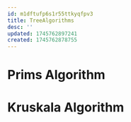 ```yaml
---
id: m1dftufp6s1r55ttkyqfpv3
title: TreeAlgorithms
desc: ''
updated: 1745762897241
created: 1745762878755
---
```



# Prims Algorithm

# Kruskala Algorithm